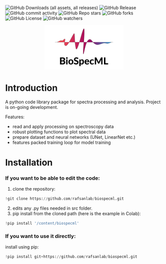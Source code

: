 ![GitHub Downloads (all assets, all releases)](https://img.shields.io/github/downloads/rafsanlab/biospecml/total)
![GitHub Release](https://img.shields.io/github/v/release/rafsanlab/biospecml)
![GitHub commit activity](https://img.shields.io/github/commit-activity/y/rafsanlab/biospecml)
![GitHub Repo stars](https://img.shields.io/github/stars/:rafsanlab/:biospecml)
![GitHub forks](https://img.shields.io/github/forks/:rafsanlab/:biospecml)
![GitHub License](https://img.shields.io/github/license/:rafsanlab/:biospecml)
![GitHub watchers](https://img.shields.io/github/watchers/:rafsanlab/:biospecml)

<p align="center">
<img src="/img/biospecml-logo-v2.svg" alt="drawing" width="50%" />
</p>

# Introduction
A python code library package for spectra processing and analysis. Project is on-going development.

Features:
- read and apply processing on spectroscopy data
- robust plotting functions to plot spectral data
- prepare dataset and neural networks (UNet, LinearNet etc.)
- features packed training loop for model training
 
# Installation

### If you want to be able to edit the code:

1. clone the repository:
  ```python
  !git clone https://github.com/rafsanlab/biospecml.git
  ```
2. edits any .py files needed in src folder.
3. pip install from the cloned path (here is the example in Colab):
  ```python
  !pip install '/content/biospecml'
  ```
### If you want to use it directly:
install using pip:
  ```python
  !pip install git+https://github.com/rafsanlab/biospecml.git
  ```
